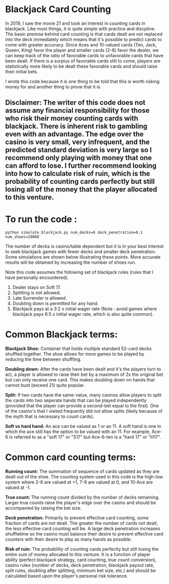 # Blackjack Card Counting


In 2019, I saw the movie 21 and took an interest in counting cards in blackjack. Like most things, it is quite simple with practice and discpline. The basic premise behind card counting is that cards dealt are not replaced into the deck immediately which means that it's possible to predict cards to come with greater accuracy. Since Aces and 10-valued cards (Ten, Jack, Queen, King) favor the player and smaller cards (2-6) favor the dealer, we can keep track of the ratio of favorable cards to unfavorable cards that have been dealt. If there is a surplus of favorable cards still to come, players are statistically more likely to be dealt these favorable cards and should raise their initial bets. 

I wrote this code because it is one thing to be told that this is worth risking money for and another thing to prove that it is.

## Disclaimer: The writer of this code does not assume any financial responsibility for those who risk their money counting cards with blackjack. There is inherent risk to gambling even with an advantage. The edge over the casino is very small, very infrequent, and the predicted standard deviation is very large so I recommend only playing with money that one can afford to lose. I further recommend looking into how to calculate risk of ruin, which is the probability of counting cards perfectly but still losing all of the money that the player allocated to this venture. 

# To run the code : 

    python simulate_blackjack.py num_decks=6 deck_penetration=0.1 num_shoes=20000
    

The number of decks is casino/table dependent but it is in your best interest to seek blackjack games with fewer decks and smaller deck penetration. Some simulations are shown below illustrating these points. More accurate results will be obtained by increasing the number of shoes run. 

Note this code assumes the following set of blackjack rules (rules that I have personally encountered). 

1. Dealer stays on Soft 17. 
2. Splitting is not allowed.
3. Late Surrender is allowed. 
4. Doubling down is permitted for any hand. 
5. Blackjack pays at a 3:2 x initial wager rate (Note : avoid games where blackjack pays 6:5 x initial wager rate, which is also quite common).

# Common Blackjack terms: 

**Blackjack Shoe:** Container that holds multiple standard 52-card decks shuffled together. The shoe allows for more games to be played by reducing the time between shuffling. 

**Doubling down:** After the cards have been dealt and it's the players turn to act, a player is allowed to raise their bet by a maximum of 2x the original bet but can only receive one card. This makes doubling down on hands that cannot bust (exceed 21) quite popular. 

**Split:** If two cards have the same-value, many casinos allow players to split the cards into two seperate hands that can be played independently (provided that the player can provide a second-bet equal to the first). One of the casino's that I visited frequently did not allow splits (likely because of the myth that is necessary to count cards). 

**Soft vs hard hand:** An ace can be valued as 1 or an 11. A soft hand is one in which the ace still has the option to be valued with an 11. For example, Ace-6 is referred to as a "soft 17" or "S17" but Ace-6-ten is a "hard 17" or "H17".

# Common card counting terms: 

**Running count:** The summation of sequence of cards updated as they are dealt out of the shoe. The counting system used in this code is the high-low system where 2-6 are valued at +1, 7-9 are valued at 0, and 10-Ace are valued at -1. 

**True count:** The running count divided by the number of decks remaining. Larger true counts raise the player's edge over the casino and should be accompanied by raising the bet size. 

**Deck penetration:** Primarily to prevent effective card counting, some fraction of cards are not dealt. The greater the number of cards not dealt, the less effective card counting will be. A large deck penetration increases shuffletime so the casino must balance their desire to prevent effective card counters with their desire to play as many hands as possible. 

**Risk of ruin:** The probability of counting cards perfectly but still losing the entire sum of money allocated to this venture. It is a function of player ability (perfect blackjack strategy, card counting, true count conversion), casino rules (number of decks, deck penetration, blackjack payout rate, split rules, doubling after splitting, minimum bet size, etc.) and should be calculated based upon the player's personal risk tolerance. 






